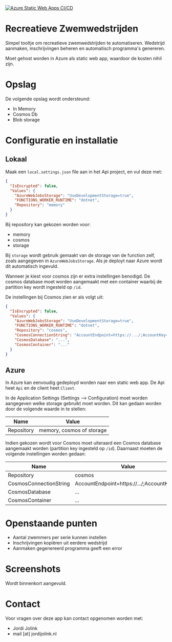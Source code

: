 [![Azure Static Web Apps CI/CD](https://github.com/Soneritics/RecreatieveZwemwedstrijden/actions/workflows/azure-static-web-apps-icy-coast-0a232f603.yml/badge.svg?branch=main)](https://github.com/Soneritics/RecreatieveZwemwedstrijden/actions/workflows/azure-static-web-apps-icy-coast-0a232f603.yml)

# Recreatieve Zwemwedstrijden
Simpel tooltje om recreatieve zwemwedstrijden te automatiseren. Wedstrijd aanmaken, inschrijvingen beheren en automatisch programma's genereren.

Moet gehost worden in Azure als static web app, waardoor de kosten nihil zijn.

# Opslag
De volgende opslag wordt ondersteund:
* In Memory
* Cosmos Db
* Blob storage

# Configuratie en installatie
## Lokaal
Maak een `local.settings.json` file aan in het Api project, en vul deze met:
```json
{
  "IsEncrypted": false,
  "Values": {
    "AzureWebJobsStorage": "UseDevelopmentStorage=true",
    "FUNCTIONS_WORKER_RUNTIME": "dotnet",
    "Repository": "memory"
  }
}
```

Bij repository kan gekozen worden voor:
* memory
* cosmos
* storage

Bij `storage` wordt gebruik gemaakt van de storage van de function zelf, zoals aangegeven
in `AzureWebJobsStorage`. Als je deployt naar Azure wordt dit automatisch ingevuld.

Wanneer je kiest voor cosmos zijn er extra instellingen benodigd.
De cosmos database moet worden aangemaakt met een container waarbij de partition key wordt ingesteld op `/id`.

De instellingen bij Cosmos zien er als volgt uit:
```json
{
  "IsEncrypted": false,
  "Values": {
    "AzureWebJobsStorage": "UseDevelopmentStorage=true",
    "FUNCTIONS_WORKER_RUNTIME": "dotnet",
    "Repository": "cosmos",
    "CosmosConnectionString": "AccountEndpoint=https://.../;AccountKey=...",
    "CosmosDatabase": "...",
    "CosmosContainer": "..."
  }
}
```

## Azure
In Azure kan eenvoudig gedeployd worden naar een static web app.
De Api heet `Api` en de client heet `Client`.

In de Application Settings (Settings --> Configuration) moet worden aangegeven welke storage gebruikt moet worden.
Dit kan gedaan worden door de volgende waarde in te stellen:

| Name | Value |
| -- | -- |
| Repository | memory, cosmos of storage |

Indien gekozen wordt voor Cosmos moet uiteraard een Cosmos database aangemaakt worden (partition key ingesteld op `/id`).
Daarnaast moeten de volgende instellingen worden gedaan:

| Name | Value |
| -- | -- |
| Repository | cosmos |
| CosmosConnectionString | AccountEndpoint=https://.../;AccountKey=... |
| CosmosDatabase | ... |
| CosmosContainer | ... |


# Openstaande punten
- Aantal zwemmers per serie kunnen instellen
- Inschrijvingen kopiëren uit eerdere  wedstrijd
- Aanmaken gegenereerd programma geeft een error

# Screenshots
Wordt binnenkort aangevuld.

# Contact
Voor vragen over deze app kan contact opgenomen worden met:
* Jordi Jolink
* mail [at] jordijolink.nl